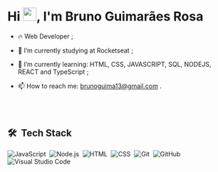 <h1 align="left">Hi <img src="https://raw.githubusercontent.com/kaueMarques/kaueMarques/master/hi.gif" width="30px">, I'm Bruno Guimarães Rosa</h1>

- 🔥  Web Developer ;

- 🔭 I’m currently studying at Rocketseat ;

- 🌱 I’m currently learning: HTML, CSS, JAVASCRIPT, SQL, NODEJS, REACT and TypeScript ;

- 📫 How to reach me: brunoguima13@gmail.com .


<br><br>

## 🛠 &nbsp;Tech Stack

![JavaScript](https://img.shields.io/badge/-JavaScript-05122A?style=flat&logo=javascript)&nbsp;
![Node.js](https://img.shields.io/badge/-Node.js-05122A?style=flat&logo=node.js)&nbsp;
![HTML](https://img.shields.io/badge/-HTML-05122A?style=flat&logo=HTML5)&nbsp;
![CSS](https://img.shields.io/badge/-CSS-05122A?style=flat&logo=CSS3&logoColor=1572B6)&nbsp;
![Git](https://img.shields.io/badge/-Git-05122A?style=flat&logo=git)&nbsp;
![GitHub](https://img.shields.io/badge/-GitHub-05122A?style=flat&logo=github)&nbsp;
![Visual Studio Code](https://img.shields.io/badge/-Visual%20Studio%20Code-05122A?style=flat&logo=visual-studio-code&logoColor=007ACC)&nbsp;
